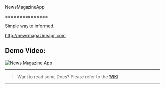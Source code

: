 NewsMagazineApp 

===============

Simple way to informed.

http://newsmagazineapp.com


## Demo Video:

[![News Magazine App](http://img.youtube.com/vi/1m4YMnghzQk/0.jpg)](http://www.youtube.com/watch?v=1m4YMnghzQk)

_______________________

> Want to read some Docs? Please refer to the [WIKI](https://github.com/michaelhenry/NewsMagazineApp/wiki "Wiki")

_______________________
